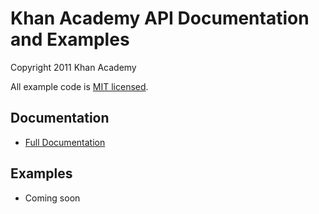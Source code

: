 # Khan Academy API Documentation and Examples

Copyright 2011 Khan Academy

All example code is [MIT licensed](http://en.wikipedia.org/wiki/MIT_License).

## Documentation

* [Full Documentation](https://github.com/kamens/khan-api/wiki)

## Examples

* Coming soon

